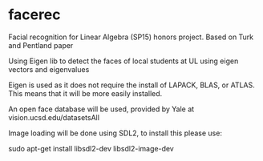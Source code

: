 # facerec
Facial recognition for Linear Algebra (SP15) honors project.  Based on Turk and Pentland paper

Using Eigen lib to detect the faces of local students at UL using eigen vectors and eigenvalues

Eigen is used as it does not require the install of LAPACK, BLAS, or ATLAS.  This means that it will be more easily installed.  

An open face database will be used, provided by Yale at vision.ucsd.edu/datasetsAll

Image loading will be done using SDL2, to install this please use:

sudo apt-get install libsdl2-dev libsdl2-image-dev
